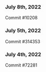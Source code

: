 ### July 8th, 2022

Commit #10208

### July 5th, 2022

Commit #314353


### July 4th, 2022

Commit #72281
